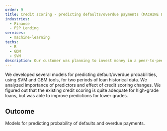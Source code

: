 ```yaml
---
order: 9
title: Credit scoring - predicting defaults/overdue payments (MACHINE LEARNING) 
industries:
  - Finance
  - P2P Lending
services:
  - machine-learning
techs:
  - R
  - GDM
  - SVM
description: Our customer was planning to invest money in a peer-to-peer ending system, but was not comfortable with its existing credit scoring solution. We were contracted to develop a model for prediction of default and overdue payment probabilities, based on socio-demographic data, provided by p2p lending service.
---
```


We developed several models for predicting default/overdue probabilities, using SVM and GBM tools, for two periods of loan historical data. We analyzed importance of predictors and effect of credit scoring changes. We figured out that the existing credit scoring is quite adequate for high-grade loans, but was able to improve predictions for lower grades.

## Outcome

Models for predicting probability of defaults and overdue payments. 
